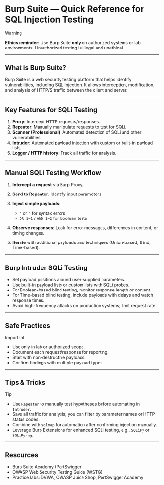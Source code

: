 # Burp Suite — Quick Reference for SQL Injection Testing

> [!WARNING]
> **Ethics reminder:** Use Burp Suite **only** on authorized systems or lab environments. Unauthorized testing is illegal and unethical.

---

## What is Burp Suite?

Burp Suite is a web security testing platform that helps identify vulnerabilities, including SQL Injection. It allows interception, modification, and analysis of HTTP/S traffic between the client and server.

---

## Key Features for SQLi Testing

1. **Proxy**: Intercept HTTP requests/responses.
2. **Repeater**: Manually manipulate requests to test for SQLi.
3. **Scanner (Professional)**: Automated detection of SQLi and other vulnerabilities.
4. **Intruder**: Automated payload injection with custom or built-in payload lists.
5. **Logger / HTTP history**: Track all traffic for analysis.

---

## Manual SQLi Testing Workflow

1. **Intercept a request** via Burp Proxy.
2. **Send to Repeater**: Identify input parameters.
3. **Inject simple payloads**:

   * `'` or `"` for syntax errors
   * `OR 1=1` / `AND 1=2` for boolean tests
4. **Observe responses**: Look for error messages, differences in content, or timing changes.
5. **Iterate** with additional payloads and techniques (Union-based, Blind, Time-based).

---

## Burp Intruder SQLi Testing

* Set payload positions around user-supplied parameters.
* Use built-in payload lists or custom lists with SQLi probes.
* For Boolean-based blind testing, monitor response length or content.
* For Time-based blind testing, include payloads with delays and watch response times.
* Avoid high-frequency attacks on production systems; limit request rate.

---

## Safe Practices

> [!IMPORTANT]
> * Use only in lab or authorized scope.
> * Document each request/response for reporting.
> * Start with non-destructive payloads.
> * Confirm findings with multiple payload types.

---

## Tips & Tricks

> [!TIP]
> * Use `Repeater` to manually test hypotheses before automating in `Intruder`.
> * Save all traffic for analysis; you can filter by parameter names or HTTP status codes.
> * Combine with `sqlmap` for automation after confirming injection manually.
> * Leverage Burp Extensions for enhanced SQLi testing, e.g., `SQLiPy` or `SQLiPy-ng`.

---

## Resources

* Burp Suite Academy (PortSwigger)
* OWASP Web Security Testing Guide (WSTG)
* Practice labs: DVWA, OWASP Juice Shop, PortSwigger Academy